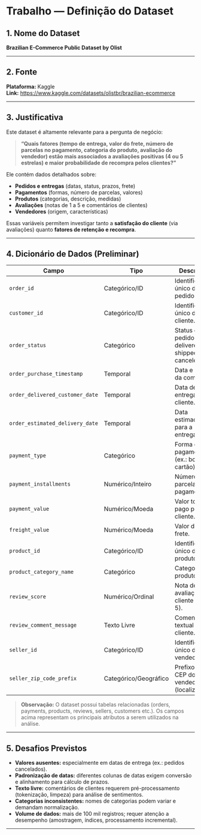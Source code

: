 # Trabalho — Definição do Dataset

## 1. Nome do Dataset
**Brazilian E-Commerce Public Dataset by Olist**

---

## 2. Fonte
**Plataforma:** Kaggle  
**Link:** https://www.kaggle.com/datasets/olistbr/brazilian-ecommerce

---

## 3. Justificativa
Este dataset é altamente relevante para a pergunta de negócio:

> **“Quais fatores (tempo de entrega, valor do frete, número de parcelas no pagamento, categoria do produto, avaliação do vendedor) estão mais associados a avaliações positivas (4 ou 5 estrelas) e maior probabilidade de recompra pelos clientes?”**

Ele contém dados detalhados sobre:
- **Pedidos e entregas** (datas, status, prazos, frete)
- **Pagamentos** (formas, número de parcelas, valores)
- **Produtos** (categorias, descrição, medidas)
- **Avaliações** (notas de 1 a 5 e comentários de clientes)
- **Vendedores** (origem, características)

Essas variáveis permitem investigar tanto a **satisfação do cliente** (via avaliações) quanto **fatores de retenção e recompra**.

---

## 4. Dicionário de Dados (Preliminar)

| Campo | Tipo | Descrição |
|---|---|---|
| `order_id` | Categórico/ID | Identificador único do pedido. |
| `customer_id` | Categórico/ID | Identificador único do cliente. |
| `order_status` | Categórico | Status do pedido (ex.: delivered, shipped, canceled). |
| `order_purchase_timestamp` | Temporal | Data e hora da compra. |
| `order_delivered_customer_date` | Temporal | Data de entrega ao cliente. |
| `order_estimated_delivery_date` | Temporal | Data estimada para a entrega. |
| `payment_type` | Categórico | Forma de pagamento (ex.: boleto, cartão). |
| `payment_installments` | Numérico/Inteiro | Número de parcelas do pagamento. |
| `payment_value` | Numérico/Moeda | Valor total pago pelo cliente. |
| `freight_value` | Numérico/Moeda | Valor do frete. |
| `product_id` | Categórico/ID | Identificador único do produto. |
| `product_category_name` | Categórico | Categoria do produto. |
| `review_score` | Numérico/Ordinal | Nota de avaliação do cliente (1 a 5). |
| `review_comment_message` | Texto Livre | Comentário textual do cliente. |
| `seller_id` | Categórico/ID | Identificador único do vendedor. |
| `seller_zip_code_prefix` | Categórico/Geográfico | Prefixo de CEP do vendedor (localização). |

> **Observação:** O dataset possui tabelas relacionadas (orders, payments, products, reviews, sellers, customers etc.). Os campos acima representam os principais atributos a serem utilizados na análise.

---

## 5. Desafios Previstos
- **Valores ausentes:** especialmente em datas de entrega (ex.: pedidos cancelados).
- **Padronização de datas:** diferentes colunas de datas exigem conversão e alinhamento para cálculo de prazos.
- **Texto livre:** comentários de clientes requerem pré-processamento (tokenização, limpeza) para análise de sentimentos.
- **Categorias inconsistentes:** nomes de categorias podem variar e demandam normalização.
- **Volume de dados:** mais de 100 mil registros; requer atenção a desempenho (amostragem, índices, processamento incremental).

---
